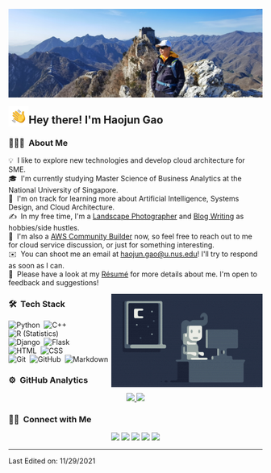 ![Haojun Gao](https://raw.githubusercontent.com/VincentGaoHJ/VincentGaoHJ/master/assets/image.jpg)

<img alt="Night Coding" src="./assets/Hand%20Wave.gif" width='40' align="left"/><h2>Hey there! I'm Haojun Gao</h2>

### 👨🏻‍💻 &nbsp;About Me

💡 &nbsp;I like to explore new technologies and develop cloud architecture for SME.\
🎓 &nbsp;I'm currently studying Master Science of Business Analytics at the National University of Singapore.\
🌱 &nbsp;I'm on track for learning more about Artificial Intelligence, Systems Design, and Cloud Architecture.\
✍️ &nbsp;In my free time, I'm a [Landscape Photographer](https://www.gaohaojun.com/) and [Blog Writing](https://gaohaojun.cn/Blog/) as hobbies/side hustles.\
💬 &nbsp;I'm also a [AWS Community Builder](https://aws.amazon.com/developer/community/community-builders/) now, so feel free to reach out to me for cloud service discussion, or just for something interesting.\
✉️ &nbsp;You can shoot me an email at haojun.gao@u.nus.edu! I'll try to respond as soon as I can.\
📄 &nbsp;Please have a look at my [Résumé](https://gaohaojun.cn/markdown-cv/) for more details about me. I'm open to feedback and suggestions!

<img alt="Night Coding" src="https://raw.githubusercontent.com/VincentGaoHJ/VincentGaoHJ/master/assets/Night-Coding.gif" align="right"/>

### 🛠 &nbsp;Tech Stack

![Python](https://img.shields.io/badge/-Python-05122A?style=flat&logo=python)&nbsp;
![C++](https://img.shields.io/badge/-C++-05122A?style=flat&logo=C%2B%2B&logoColor=00599C)&nbsp;
![R (Statistics)](https://img.shields.io/badge/-R-05122A?style=flat&logo=R&logoColor=276DC3)\
![Django](https://img.shields.io/badge/-Django-05122A?style=flat&logo=django&logoColor=092E20)&nbsp;
![Flask](https://img.shields.io/badge/-Flask-05122A?style=flat&logo=flask)&nbsp;\
![HTML](https://img.shields.io/badge/-HTML-05122A?style=flat&logo=HTML5)&nbsp;
![CSS](https://img.shields.io/badge/-CSS-05122A?style=flat&logo=CSS3&logoColor=1572B6)&nbsp;\
![Git](https://img.shields.io/badge/-Git-05122A?style=flat&logo=git)&nbsp;
![GitHub](https://img.shields.io/badge/-GitHub-05122A?style=flat&logo=github)&nbsp;
![Markdown](https://img.shields.io/badge/-Markdown-05122A?style=flat&logo=markdown)

### ⚙️ &nbsp;GitHub Analytics

<p align="center">
<a href="https://github.com/VincentGaoHJ">
  <img height="180em" src="https://github-readme-stats-eight-theta.vercel.app/api?username=VincentGaoHJ&show_icons=true&theme=algolia&include_all_commits=true&count_private=true"/>
  <img height="180em" src="https://github-readme-stats-eight-theta.vercel.app/api/top-langs/?username=VincentGaoHJ&layout=compact&langs_count=8&theme=algolia"/>
</a>
</p>




### 🤝🏻 &nbsp;Connect with Me

<p align="center">
<a href="https://www.gaohaojun.cn/"><img src="https://img.shields.io/badge/-Tech Blog-blue?style=flat&logo=Google-Chrome&logoColor=white"/></a>
<a href="https://www.gaohaojun.cn/"><img src="https://img.shields.io/badge/-Photo Gallery-blueviolet?style=flat&logo=Google-Chrome&logoColor=white"/></a>
<a href="https://www.linkedin.com/in/haojun-gao/"><img src="https://img.shields.io/badge/-Haojun%20Gao-0077B5?style=flat&logo=Linkedin&logoColor=white"/></a>
<a href="mailto:haojun.gao@u.nus.edu"><img src="https://img.shields.io/badge/-Mail-D14836?style=flat&logo=Gmail&logoColor=white"/></a>
<a href="https://www.instagram.com/vincent_gaohj/"><img src="https://img.shields.io/badge/-Instagram-E4405F?style=flat&logo=Instagram&logoColor=white"/></a>
</p>




-----
Last Edited on: 11/29/2021
